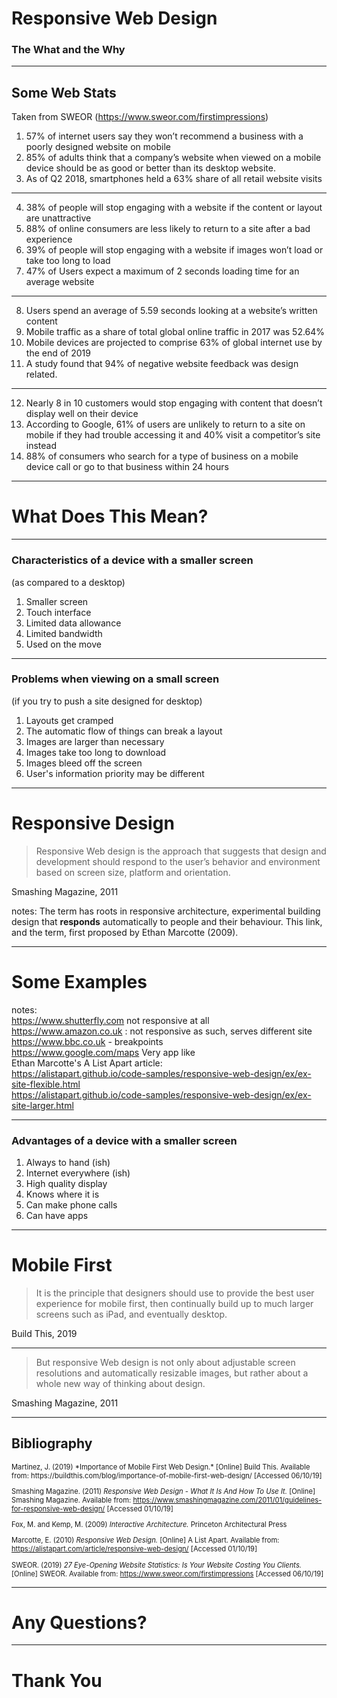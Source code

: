 # Responsive Web Design
### The What and the Why

---

## Some Web Stats
Taken from SWEOR (https://www.sweor.com/firstimpressions)

1. 57% of internet users say they won’t recommend a business with a poorly designed website on mobile <!-- .element: class="fragment" --> 
2. 85% of adults think that a company’s website when viewed on a mobile device should be as good or better than its desktop website. <!-- .element: class="fragment" --> 
3. As of Q2 2018, smartphones held a 63% share of all retail website visits <!-- .element: class="fragment" -->

___

4. 38% of people will stop engaging with a website if the content or layout are unattractive 
5. 88% of online consumers are less likely to return to a site after a bad experience <!-- .element: class="fragment" --> 
6. 39% of people will stop engaging with a website if images won’t load or take too long to load <!-- .element: class="fragment" --> 
7. 47% of Users expect a maximum of 2 seconds loading time for an average website <!-- .element: class="fragment" --> 

___

8. Users spend an average of 5.59 seconds looking at a website’s written content 
9. Mobile traffic as a share of total global online traffic in 2017 was 52.64% <!-- .element: class="fragment" --> 
10. Mobile devices are projected to comprise 63% of global internet use by the end of 2019 <!-- .element: class="fragment" --> 
11. A study found that 94% of negative website feedback was design related. <!-- .element: class="fragment" --> 

___

12. Nearly 8 in 10 customers would stop engaging with content that doesn’t display well on their device 
13. According to Google, 61% of users are unlikely to return to a site on mobile if they had trouble accessing it and 40% visit a competitor’s site instead <!-- .element: class="fragment" --> 
14. 88% of consumers who search for a type of business on a mobile device call or go to that business within 24 hours <!-- .element: class="fragment" --> 

---

# What Does This Mean?

---

### Characteristics of a device with a smaller screen
(as compared to a desktop)

1. Smaller screen <!-- .element: class="fragment" --> 
2. Touch interface <!-- .element: class="fragment" --> 
3. Limited data allowance <!-- .element: class="fragment" --> 
4. Limited bandwidth <!-- .element: class="fragment" --> 
5. Used on the move <!-- .element: class="fragment" --> 

---

### Problems when viewing on a small screen
(if you try to push a site designed for desktop)

1. Layouts get cramped <!-- .element: class="fragment" --> 
2. The automatic flow of things can break a layout <!-- .element: class="fragment" --> 
3. Images are larger than necessary <!-- .element: class="fragment" --> 
4. Images take too long to download <!-- .element: class="fragment" --> 
4. Images bleed off the screen <!-- .element: class="fragment" --> 
5. User's information priority may be different <!-- .element: class="fragment" --> 

---

# Responsive Design

>Responsive Web design is the approach that suggests that design and development should respond to the user’s behavior and environment based on screen size, platform and orientation.

Smashing Magazine, 2011

notes: The term has roots in responsive architecture, experimental building design that **responds** automatically to people and their behaviour. This link, and the term, first proposed by Ethan Marcotte (2009).

---

# Some Examples

notes:  
<https://www.shutterfly.com> not responsive at all  
<https://www.amazon.co.uk> : not responsive as such, serves different site  
<https://www.bbc.co.uk> - breakpoints  
<https://www.google.com/maps> Very app like  
Ethan Marcotte's A List Apart article:  
<https://alistapart.github.io/code-samples/responsive-web-design/ex/ex-site-flexible.html>  
<https://alistapart.github.io/code-samples/responsive-web-design/ex/ex-site-larger.html>  

---

### Advantages of a device with a smaller screen

1. Always to hand (ish) <!-- .element: class="fragment" --> 
2. Internet everywhere (ish) <!-- .element: class="fragment" --> 
3. High quality display <!-- .element: class="fragment" --> 
4. Knows where it is <!-- .element: class="fragment" --> 
5. Can make phone calls <!-- .element: class="fragment" --> 
6. Can have apps <!-- .element: class="fragment" --> 

---


# Mobile First

>It is the principle that designers should use to provide the best user experience for mobile first, then continually build up to much larger screens such as iPad, and eventually desktop.

Build This, 2019

---

>But responsive Web design is not only about adjustable screen resolutions and automatically resizable images, but rather about a whole new way of thinking about design.  

Smashing Magazine, 2011

---

## Bibliography

<div style='font-size: 80%'>
Martinez, J. (2019) *Importance of Mobile First Web Design.* [Online] Build This. Available from: https://buildthis.com/blog/importance-of-mobile-first-web-design/ [Accessed 06/10/19]

Smashing Magazine. (2011) *Responsive Web Design - What It Is And How To Use It.* [Online] Smashing Magazine. Available from: https://www.smashingmagazine.com/2011/01/guidelines-for-responsive-web-design/ [Accessed 01/10/19]

Fox, M. and Kemp, M. (2009) *Interactive Architecture.* Princeton Architectural Press

Marcotte, E. (2010) *Responsive Web Design.* [Online] A List Apart. Available from: https://alistapart.com/article/responsive-web-design/ [Accessed 01/10/19]

SWEOR. (2019) *27 Eye-Opening Website Statistics: Is Your Website Costing You Clients.* [Online] SWEOR. Available from: https://www.sweor.com/firstimpressions [Accessed 06/10/19]

</div>

---

# Any Questions?

---

# Thank You



